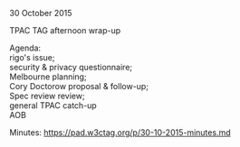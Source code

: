 30 October 2015

TPAC TAG afternoon wrap-up

Agenda:  
rigo's issue;  
security & privacy questionnaire;  
Melbourne planning;  
Cory Doctorow proposal & follow-up;  
Spec review review;  
general TPAC catch-up  
AOB

Minutes:
https://pad.w3ctag.org/p/30-10-2015-minutes.md
